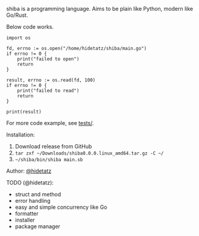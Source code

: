 shiba is a programming language. Aims to be plain like Python, modern like Go/Rust.

Below code works.

```
import os

fd, errno := os.open("/home/hidetatz/shiba/main.go")
if errno != 0 {
    print("failed to open")
    return
}

result, errno := os.read(fd, 100)
if errno != 0 {
    print("failed to read")
    return
}

print(result)
```

For more code example, see [tests/](./tests/).

Installation:

1. Download release from GitHub
2. `tar zxf ~/Downloads/shiba0.0.0.linux_amd64.tar.gz -C ~/`
3. `~/shiba/bin/shiba main.sb`

Author: [@hidetatz](https://github.com/hidetatz)

TODO (@hidetatz):
- struct and method
- error handling
- easy and simple concurrency like Go
- formatter
- installer
- package manager
